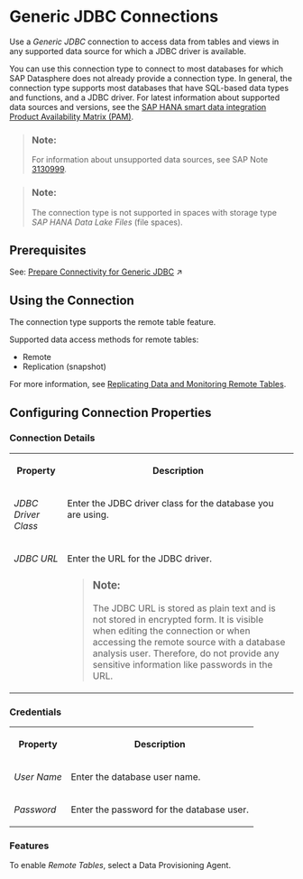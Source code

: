 <!-- loioeeae3aca6d0040149f7b1e658c434f15 -->

# Generic JDBC Connections

Use a *Generic JDBC* connection to access data from tables and views in any supported data source for which a JDBC driver is available.

You can use this connection type to connect to most databases for which SAP Datasphere does not already provide a connection type. In general, the connection type supports most databases that have SQL-based data types and functions, and a JDBC driver. For latest information about supported data sources and versions, see the [SAP HANA smart data integration Product Availability Matrix \(PAM\)](https://support.sap.com/content/dam/launchpad/en_us/pam/pam-essentials/TIP/PAM_HANA_SDI_2_0.pdf).

> ### Note:  
> For information about unsupported data sources, see SAP Note [3130999](https://me.sap.com/notes/3130999).

> ### Note:  
> The connection type is not supported in spaces with storage type *SAP HANA Data Lake Files* \(file spaces\).



<a name="loioeeae3aca6d0040149f7b1e658c434f15__section_j1b_byq_spb"/>

## Prerequisites

See: [Prepare Connectivity for Generic JDBC](https://help.sap.com/viewer/935116dd7c324355803d4b85809cec97/DEV_CURRENT/en-US/648fabfc94ad4da7853ef9a4d284aeac.html "To be able to successfully validate and use a Generic JDBC connection for remote tables certain preparations have to be made.") :arrow_upper_right:



<a name="loioeeae3aca6d0040149f7b1e658c434f15__JDBC_usage"/>

## Using the Connection

The connection type supports the remote table feature.

Supported data access methods for remote tables:

-   Remote
-   Replication \(snapshot\)

For more information, see [Replicating Data and Monitoring Remote Tables](../Data-Integration-Monitor/replicating-data-and-monitoring-remote-tables-4dd95d7.md). 



<a name="loioeeae3aca6d0040149f7b1e658c434f15__section_nrb_hcc_x4b"/>

## Configuring Connection Properties



### Connection Details


<table>
<tr>
<th valign="top">

Property

</th>
<th valign="top">

Description

</th>
</tr>
<tr>
<td valign="top">

*JDBC Driver Class* 

</td>
<td valign="top">

Enter the JDBC driver class for the database you are using. 

</td>
</tr>
<tr>
<td valign="top">

*JDBC URL*

</td>
<td valign="top">

Enter the URL for the JDBC driver.

> ### Note:  
> The JDBC URL is stored as plain text and is not stored in encrypted form. It is visible when editing the connection or when accessing the remote source with a database analysis user. Therefore, do not provide any sensitive information like passwords in the URL.



</td>
</tr>
</table>



### Credentials


<table>
<tr>
<th valign="top">

Property

</th>
<th valign="top">

Description

</th>
</tr>
<tr>
<td valign="top">

*User Name*

</td>
<td valign="top">

Enter the database user name.

</td>
</tr>
<tr>
<td valign="top">

*Password*

</td>
<td valign="top">

Enter the password for the database user.

</td>
</tr>
</table>



### Features

To enable *Remote Tables*, select a Data Provisioning Agent.

